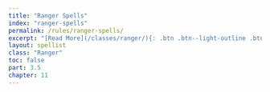 ```yaml
---
title: "Ranger Spells"
index: "ranger-spells"
permalink: /rules/ranger-spells/
excerpt: "[Read More](/classes/ranger/){: .btn .btn--light-outline .btn--small}"
layout: spellist
class: "Ranger"
toc: false
part: 3.5
chapter: 11
---
```

